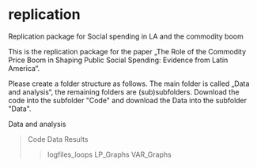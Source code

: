 # replication
 Replication package for Social spending in LA and the commodity boom

This is the replication package for the paper „The Role of the Commodity Price Boom in Shaping Public Social Spending: Evidence from Latin America“.

Please create a folder structure as follows. The main folder is called „Data and analysis“, the remaining folders are (sub)subfolders. Download the code into the subfolder "Code" and download the Data into the subfolder "Data".

Data and analysis
> Code
> Data
> Results
>> logfiles_loops
>> LP_Graphs
>> VAR_Graphs


